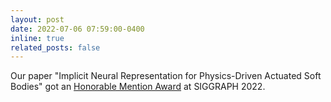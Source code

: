 ```yaml
---
layout: post
date: 2022-07-06 07:59:00-0400
inline: true
related_posts: false
---
```

Our paper "Implicit Neural Representation for Physics-Driven Actuated Soft Bodies" got an [Honorable Mention Award](https://blog.siggraph.org/2022/07/siggraph-2022-technical-papers-awards-best-papers-and-honorable-mentions.html) at SIGGRAPH 2022.